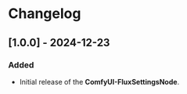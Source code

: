 # Changelog

## [1.0.0] - 2024-12-23
### Added
- Initial release of the **ComfyUI-FluxSettingsNode**.
